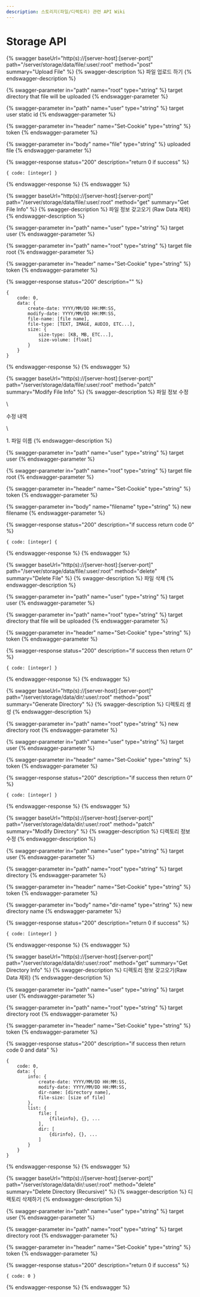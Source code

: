 ```yaml
---
description: 스토리지(파일/디렉토리) 관련 API Wiki
---
```


# Storage API

{% swagger baseUrl="http(s)://[server-host]:[server-port]" path="/server/storage/data/file/:user/:root" method="post" summary="Upload File" %}
{% swagger-description %}
파일 업로드 하기
{% endswagger-description %}

{% swagger-parameter in="path" name="root" type="string" %}
target directory that file will be uploaded
{% endswagger-parameter %}

{% swagger-parameter in="path" name="user" type="string" %}
target user static id
{% endswagger-parameter %}

{% swagger-parameter in="header" name="Set-Cookie" type="string" %}
token
{% endswagger-parameter %}

{% swagger-parameter in="body" name="file" type="string" %}
uploaded file
{% endswagger-parameter %}

{% swagger-response status="200" description="return 0 if success" %}
```
{ code: [integer] }
```
{% endswagger-response %}
{% endswagger %}

{% swagger baseUrl="http(s)://[server-host]:[server-port]" path="/server/storage/data/file/:user/:root" method="get" summary="Get File Info" %}
{% swagger-description %}
 파일 정보 갖고오기 (Raw Data 제외)
{% endswagger-description %}

{% swagger-parameter in="path" name="user" type="string" %}
target user
{% endswagger-parameter %}

{% swagger-parameter in="path" name="root" type="string" %}
target file root
{% endswagger-parameter %}

{% swagger-parameter in="header" name="Set-Cookie" type="string" %}
token
{% endswagger-parameter %}

{% swagger-response status="200" description="" %}
```
{
    code: 0,
    data: {
        create-date: YYYY/MM/DD HH:MM:SS,
        modify-date: YYYY/MM/DD HH:MM:SS,
        file-name: [file name],
        file-type: [TEXT, IMAGE, AUDIO, ETC...],
        size: {
            size-type: [KB, MB, ETC...],
            size-volume: [float]
        }
    }
}
```
{% endswagger-response %}
{% endswagger %}

{% swagger baseUrl="http(s)://[server-host]:[server-port]" path="/server/storage/data/file/:user/:root" method="patch" summary="Modify File Info" %}
{% swagger-description %}
 파일 정보 수정

\


수정 내역

\


1\. 파일 이름
{% endswagger-description %}

{% swagger-parameter in="path" name="user" type="string" %}
target user
{% endswagger-parameter %}

{% swagger-parameter in="path" name="root" type="string" %}
target file root
{% endswagger-parameter %}

{% swagger-parameter in="header" name="Set-Cookie" type="string" %}
token
{% endswagger-parameter %}

{% swagger-parameter in="body" name="filename" type="string" %}
new filename
{% endswagger-parameter %}

{% swagger-response status="200" description="if success return code 0" %}
```
{ code: [integer] {
```
{% endswagger-response %}
{% endswagger %}

{% swagger baseUrl="http(s)://[server-host]:[server-port]" path="/server/storage/data/file/:user/:root" method="delete" summary="Delete File" %}
{% swagger-description %}
 파일 삭제
{% endswagger-description %}

{% swagger-parameter in="path" name="user" type="string" %}
target user
{% endswagger-parameter %}

{% swagger-parameter in="path" name="root" type="string" %}
target directory that file will be uploaded
{% endswagger-parameter %}

{% swagger-parameter in="header" name="Set-Cookie" type="string" %}
token
{% endswagger-parameter %}

{% swagger-response status="200" description="if success then return 0" %}
```
{ code: [integer] }
```
{% endswagger-response %}
{% endswagger %}

{% swagger baseUrl="http(s)://[server-host]:[server-port]" path="/server/storage/data/dir/:user/:root" method="post" summary="Generate Directory" %}
{% swagger-description %}
 디렉토리 생성
{% endswagger-description %}

{% swagger-parameter in="path" name="root" type="string" %}
new directory root
{% endswagger-parameter %}

{% swagger-parameter in="path" name="user" type="string" %}
target user
{% endswagger-parameter %}

{% swagger-parameter in="header" name="Set-Cookie" type="string" %}
token
{% endswagger-parameter %}

{% swagger-response status="200" description="if success then return 0" %}
```
{ code: [integer] }
```
{% endswagger-response %}
{% endswagger %}

{% swagger baseUrl="http(s)://[server-host]:[server-port]" path="/server/storage/data/dir/:user/:root" method="patch" summary="Modify Directory" %}
{% swagger-description %}
 디렉토리 정보 수정
{% endswagger-description %}

{% swagger-parameter in="path" name="user" type="string" %}
target user
{% endswagger-parameter %}

{% swagger-parameter in="path" name="root" type="string" %}
target directory
{% endswagger-parameter %}

{% swagger-parameter in="header" name="Set-Cookie" type="string" %}
token
{% endswagger-parameter %}

{% swagger-parameter in="body" name="dir-name" type="string" %}
new directory name
{% endswagger-parameter %}

{% swagger-response status="200" description="return 0 if success" %}
```
{ code: [integer] }
```
{% endswagger-response %}
{% endswagger %}

{% swagger baseUrl="http(s)://[server-host]:[server-port]" path="/server/storage/data/dir/:user/:root" method="get" summary="Get Directory Info" %}
{% swagger-description %}
 디렉토리 정보 갖고오기(Raw Data 제외)
{% endswagger-description %}

{% swagger-parameter in="path" name="user" type="string" %}
target user
{% endswagger-parameter %}

{% swagger-parameter in="path" name="root" type="string" %}
target directory root
{% endswagger-parameter %}

{% swagger-parameter in="header" name="Set-Cookie" type="string" %}
token
{% endswagger-parameter %}

{% swagger-response status="200" description="if success then return code 0 and data" %}
```
{
    code: 0,
    data: {
        info: {
            create-date: YYYY/MM/DD HH:MM:SS,
            modify-date: YYYY/MM/DD HH:MM:SS,
            dir-name: [directory name],
            file-size: [size of file]
        },
        list: {
            file: [
                {fileinfo}, {}, ...
            ],
            dir: [
                {dirinfo}, {}, ...
            ]
        }
    }
}
```
{% endswagger-response %}
{% endswagger %}

{% swagger baseUrl="http(s)://[server-host]:[server-port]" path="/server/storage/data/dir/:user/:root" method="delete" summary="Delete Directory (Recursive)" %}
{% swagger-description %}
  디렉토리 삭제하기
{% endswagger-description %}

{% swagger-parameter in="path" name="user" type="string" %}
target user
{% endswagger-parameter %}

{% swagger-parameter in="path" name="root" type="string" %}
target directory root
{% endswagger-parameter %}

{% swagger-parameter in="header" name="Set-Cookie" type="string" %}
token
{% endswagger-parameter %}

{% swagger-response status="200" description="return 0 if success" %}
```
{ code: 0 }
```
{% endswagger-response %}
{% endswagger %}
